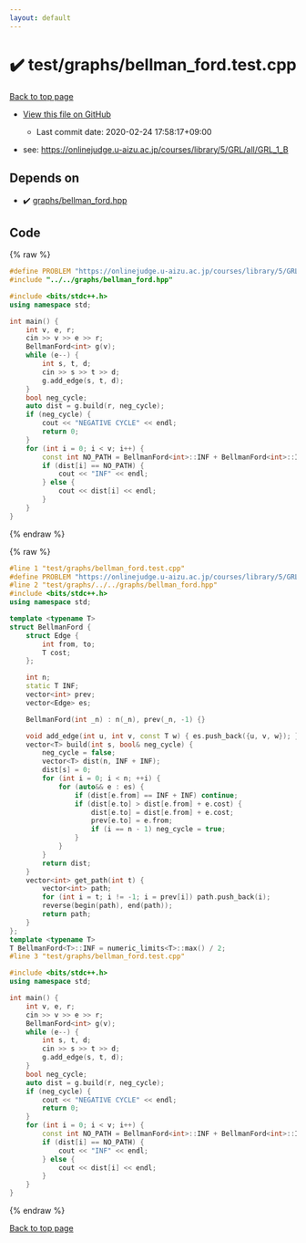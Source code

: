 ```yaml
---
layout: default
---
```


<!-- mathjax config similar to math.stackexchange -->
<script type="text/javascript" async
  src="https://cdnjs.cloudflare.com/ajax/libs/mathjax/2.7.5/MathJax.js?config=TeX-MML-AM_CHTML">
</script>
<script type="text/x-mathjax-config">
  MathJax.Hub.Config({
    TeX: { equationNumbers: { autoNumber: "AMS" }},
    tex2jax: {
      inlineMath: [ ['$','$'] ],
      processEscapes: true
    },
    "HTML-CSS": { matchFontHeight: false },
    displayAlign: "left",
    displayIndent: "2em"
  });
</script>

<script type="text/javascript" src="https://cdnjs.cloudflare.com/ajax/libs/jquery/3.4.1/jquery.min.js"></script>
<script src="https://cdn.jsdelivr.net/npm/jquery-balloon-js@1.1.2/jquery.balloon.min.js" integrity="sha256-ZEYs9VrgAeNuPvs15E39OsyOJaIkXEEt10fzxJ20+2I=" crossorigin="anonymous"></script>
<script type="text/javascript" src="../../../assets/js/copy-button.js"></script>
<link rel="stylesheet" href="../../../assets/css/copy-button.css" />


# :heavy_check_mark: test/graphs/bellman_ford.test.cpp

<a href="../../../index.html">Back to top page</a>

* <a href="{{ site.github.repository_url }}/blob/master/test/graphs/bellman_ford.test.cpp">View this file on GitHub</a>
    - Last commit date: 2020-02-24 17:58:17+09:00


* see: <a href="https://onlinejudge.u-aizu.ac.jp/courses/library/5/GRL/all/GRL_1_B">https://onlinejudge.u-aizu.ac.jp/courses/library/5/GRL/all/GRL_1_B</a>


## Depends on

* :heavy_check_mark: <a href="../../../library/graphs/bellman_ford.hpp.html">graphs/bellman_ford.hpp</a>


## Code

<a id="unbundled"></a>
{% raw %}
```cpp
#define PROBLEM "https://onlinejudge.u-aizu.ac.jp/courses/library/5/GRL/all/GRL_1_B"
#include "../../graphs/bellman_ford.hpp"

#include <bits/stdc++.h>
using namespace std;

int main() {
    int v, e, r;
    cin >> v >> e >> r;
    BellmanFord<int> g(v);
    while (e--) {
        int s, t, d;
        cin >> s >> t >> d;
        g.add_edge(s, t, d);
    }
    bool neg_cycle;
    auto dist = g.build(r, neg_cycle);
    if (neg_cycle) {
        cout << "NEGATIVE CYCLE" << endl;
        return 0;
    }
    for (int i = 0; i < v; i++) {
        const int NO_PATH = BellmanFord<int>::INF + BellmanFord<int>::INF;
        if (dist[i] == NO_PATH) {
            cout << "INF" << endl;
        } else {
            cout << dist[i] << endl;
        }
    }
}
```
{% endraw %}

<a id="bundled"></a>
{% raw %}
```cpp
#line 1 "test/graphs/bellman_ford.test.cpp"
#define PROBLEM "https://onlinejudge.u-aizu.ac.jp/courses/library/5/GRL/all/GRL_1_B"
#line 2 "test/graphs/../../graphs/bellman_ford.hpp"
#include <bits/stdc++.h>
using namespace std;

template <typename T>
struct BellmanFord {
    struct Edge {
        int from, to;
        T cost;
    };

    int n;
    static T INF;
    vector<int> prev;
    vector<Edge> es;

    BellmanFord(int _n) : n(_n), prev(_n, -1) {}

    void add_edge(int u, int v, const T w) { es.push_back({u, v, w}); }
    vector<T> build(int s, bool& neg_cycle) {
        neg_cycle = false;
        vector<T> dist(n, INF + INF);
        dist[s] = 0;
        for (int i = 0; i < n; ++i) {
            for (auto&& e : es) {
                if (dist[e.from] == INF + INF) continue;
                if (dist[e.to] > dist[e.from] + e.cost) {
                    dist[e.to] = dist[e.from] + e.cost;
                    prev[e.to] = e.from;
                    if (i == n - 1) neg_cycle = true;
                }
            }
        }
        return dist;
    }
    vector<int> get_path(int t) {
        vector<int> path;
        for (int i = t; i != -1; i = prev[i]) path.push_back(i);
        reverse(begin(path), end(path));
        return path;
    }
};
template <typename T>
T BellmanFord<T>::INF = numeric_limits<T>::max() / 2;
#line 3 "test/graphs/bellman_ford.test.cpp"

#include <bits/stdc++.h>
using namespace std;

int main() {
    int v, e, r;
    cin >> v >> e >> r;
    BellmanFord<int> g(v);
    while (e--) {
        int s, t, d;
        cin >> s >> t >> d;
        g.add_edge(s, t, d);
    }
    bool neg_cycle;
    auto dist = g.build(r, neg_cycle);
    if (neg_cycle) {
        cout << "NEGATIVE CYCLE" << endl;
        return 0;
    }
    for (int i = 0; i < v; i++) {
        const int NO_PATH = BellmanFord<int>::INF + BellmanFord<int>::INF;
        if (dist[i] == NO_PATH) {
            cout << "INF" << endl;
        } else {
            cout << dist[i] << endl;
        }
    }
}

```
{% endraw %}

<a href="../../../index.html">Back to top page</a>

